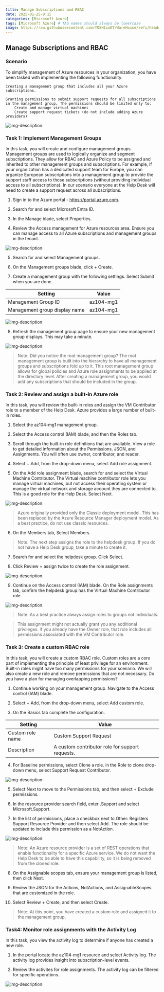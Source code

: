 ```yaml
---
title: Manage Subscriptions and RBAC
date: 2025-01-25-9:15
categories: [Microsoft Azure]
tags: [Microsoft Azure] # TAG names should always be lowercase
image: https://raw.githubusercontent.com/YOSHIxxKT/WareHouse/refs/heads/main/images/images/RBAC.png
---
```


## Manage Subscriptions and RBAC

### Scenario

To simplify management of Azure resources in your organization, you have been tasked with implementing the following functionality:

    Creating a management group that includes all your Azure subscriptions.

    Granting permissions to submit support requests for all subscriptions in the management group. The permissions should be limited only to:
        Create and manage virtual machines
        Create support request tickets (do not include adding Azure providers)

       
 ![img-description](https://raw.githubusercontent.com/YOSHIxxKT/WareHouse/refs/heads/main/images/images/az104-lab02a-architecture.png)

### Task 1: Implement Management Groups

In this task, you will create and configure management groups. Management groups are used to logically organize and segment subscriptions. They allow for RBAC and Azure Policy to be assigned and inherited to other management groups and subscriptions. For example, if your organization has a dedicated support team for Europe, you can organize European subscriptions into a management group to provide the support staff access to those subscriptions (without providing individual access to all subscriptions). In our scenario everyone at the Help Desk will need to create a support request across all subscriptions.



1. Sign in to the Azure portal - https://portal.azure.com.

2. Search for and select Microsoft Entra ID.

3. In the Manage blade, select Properties.

4. Review the Access management for Azure resources area. Ensure you can manage access to all Azure subscriptions and management groups in the tenant.

![img-description](https://raw.githubusercontent.com/YOSHIxxKT/WareHouse/refs/heads/main/images/images/RBAC_task1-4_blur.png)

5. Search for and select Management groups.

6. On the Management groups blade, click + Create.

7. Create a management group with the following settings. Select Submit when you are done.

| Setting          | Value|
|----------|----------|
| Management Group ID     | az104-mg1   |
| Management group display name     | az104-mg1    |

![img-description](https://raw.githubusercontent.com/YOSHIxxKT/WareHouse/refs/heads/main/images/images/RBAC_task1-7.png)


8. Refresh the management group page to ensure your new management group displays. This may take a minute.

![img-description](https://raw.githubusercontent.com/YOSHIxxKT/WareHouse/refs/heads/main/images/images/RBAC_task1-8.png)

> Note: Did you notice the root management group? The root management group is built into the hierarchy to have all management groups and subscriptions fold up to it. This root management group allows for global policies and Azure role assignments to be applied at the directory level. After creating a management group, you would add any subscriptions that should be included in the group.

### Task 2: Review and assign a built-in Azure role

In this task, you will review the built-in roles and assign the VM Contributor role to a member of the Help Desk. Azure provides a large number of built-in roles.



1. Select the az104-mg1 management group.

2. Select the Access control (IAM) blade, and then the Roles tab.

3. Scroll through the built-in role definitions that are available. View a role to get detailed information about the Permissions, JSON, and Assignments. You will often use owner, contributor, and reader.

4. Select + Add, from the drop-down menu, select Add role assignment.

5. On the Add role assignment blade, search for and select the Virtual Machine Contributor. The Virtual machine contributor role lets you manage virtual machines, but not access their operating system or manage the virtual network and storage account they are connected to. This is a good role for the Help Desk. Select Next.

![img-description](https://raw.githubusercontent.com/YOSHIxxKT/WareHouse/refs/heads/main/images/images/RBAC_task2-5.png)

> Azure originally provided only the Classic deployment model. This has been replaced by the Azure Resource Manager deployment model. As a best practice, do not use classic resources.

6. On the Members tab, Select Members.

> Note: The next step assigns the role to the helpdesk group. If you do not have a Help Desk group, take a minute to create it.

7. Search for and select the helpdesk group. Click Select.

8. Click Review + assign twice to create the role assignment.

![img-description](https://raw.githubusercontent.com/YOSHIxxKT/WareHouse/refs/heads/main/images/images/RBAC_task2-8.png)

9. Continue on the Access control (IAM) blade. On the Role assignments tab, confirm the helpdesk group has the Virtual Machine Contributor role.

![img-description](https://raw.githubusercontent.com/YOSHIxxKT/WareHouse/refs/heads/main/images/images/RBAC_task2-9.png)

> Note: As a best practice always assign roles to groups not individuals. 

> This assignment might not actually grant you any additional privileges. If you already have the Owner role, that role includes all permissions associated with the VM Contributor role.

### Task 3: Create a custom RBAC role

In this task, you will create a custom RBAC role. Custom roles are a core part of implementing the principle of least privilege for an environment. Built-in roles might have too many permissions for your scenario. We will also create a new role and remove permissions that are not necessary. Do you have a plan for managing overlapping permissions?



1. Continue working on your management group. Navigate to the Access control (IAM) blade.

2. Select + Add, from the drop-down menu, select Add custom role.

3. On the Basics tab complete the configuration.

| Setting | Value |
|---------|-------|
| Custom role name | Custom Support Request |
| Description | A custom contributor role for support requests.| 


4. For Baseline permissions, select Clone a role. In the Role to clone drop-down menu, select Support Request Contributor.

![img-description](https://raw.githubusercontent.com/YOSHIxxKT/WareHouse/refs/heads/main/images/images/RBAC_task3-4.png)

5. Select Next to move to the Permissions tab, and then select + Exclude permissions.

6. In the resource provider search field, enter .Support and select Microsoft.Support.

7. In the list of permissions, place a checkbox next to Other: Registers Support Resource Provider and then select Add. The role should be updated to include this permission as a NotAction.

![img-description](https://raw.githubusercontent.com/YOSHIxxKT/WareHouse/refs/heads/main/images/images/RBAC_task3-7.png) 

> Note: An Azure resource provider is a set of REST operations that enable functionality for a specific Azure service. We do not want the Help Desk to be able to have this capability, so it is being removed from the cloned role.

8. On the Assignable scopes tab, ensure your management group is listed, then click Next.

9. Review the JSON for the Actions, NotActions, and AssignableScopes that are customized in the role.

10. Select Review + Create, and then select Create.

> Note: At this point, you have created a custom role and assigned it to the management group.

### Task4: Monitor role assignments with the Activity Log

In this task, you view the activity log to determine if anyone has created a new role.

1. In the portal locate the az104-mg1 resource and select Activity log. The activity log provides insight into subscription-level events.

2. Review the activites for role assignments. The activity log can be filtered for specific operations.

![img-description](https://raw.githubusercontent.com/YOSHIxxKT/WareHouse/refs/heads/main/images/images/RBAC_task4.png)


